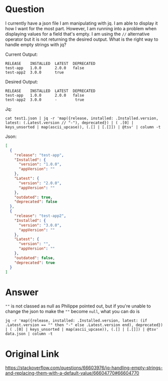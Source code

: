 # Question
I currently have a json file I am manipulating with jq. I am able to display it how I want for the most part. However, I am running into a problem when displaying values for a field that's empty. I am using the `//` alternative operator but it is not returning the desired output. What is the right way to handle empty strings with jq?

Current Output:
```
RELEASE    INSTALLED  LATEST  DEPRECATED
test-app   1.0.0      2.0.0   false
test-app2  3.0.0      true
```
Desired Output:
```
RELEASE    INSTALLED  LATEST  DEPRECATED
test-app   1.0.0      2.0.0   false
test-app2  3.0.0      -        true
```
Jq:
```jq
cat test1.json | jq -r 'map({release, installed: .Installed.version, latest: (.Latest.version // "-"), deprecated}) | ( .[0] | keys_unsorted | map(ascii_upcase)), (.[] | [.[]]) | @tsv' | column -t
```
Json:
```json
[
  {
    "release": "test-app",
    "Installed": {
      "version": "1.0.0",
      "appVersion": ""
    },
    "Latest": {
      "version": "2.0.0",
      "appVersion": ""
    },
    "outdated": true,
    "deprecated": false
  },
  {
    "release": "test-app2",
    "Installed": {
      "version": "3.0.0",
      "appVersion": ""
    },
    "Latest": {
      "version": "",
      "appVersion": ""
    },
    "outdated": false,
    "deprecated": true
  }
]
```

# Answer
`""` is not classed as null as Philippe pointed out, but if you're unable to change the json to make the `""` become `null`, what you can do is

```jq
jq -r 'map({release, installed: .Installed.version, latest: (if .Latest.version == "" then "-" else .Latest.version end), deprecated}) | ( .[0] | keys_unsorted | map(ascii_upcase)), (.[] | [.[]]) | @tsv' data.json | column -t
```

# Original Link
https://stackoverflow.com/questions/66603976/jq-handling-empty-strings-and-replacing-them-with-a-default-value/66604770#66604770
